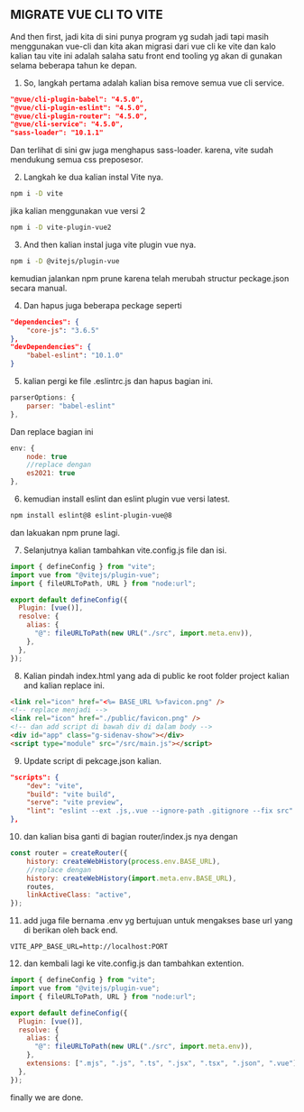 ## MIGRATE VUE CLI TO VITE
And then first, jadi kita di sini punya program yg sudah jadi tapi masih menggunakan vue-cli dan kita akan migrasi dari vue cli ke vite dan kalo kalian tau vite ini adalah salaha satu front end tooling yg akan di gunakan selama beberapa tahun ke depan.

1. So, langkah pertama adalah kalian bisa remove semua vue cli service.
```json
"@vue/cli-plugin-babel": "4.5.0",
"@vue/cli-plugin-eslint": "4.5.0",
"@vue/cli-plugin-router": "4.5.0",
"@vue/cli-service": "4.5.0",
"sass-loader": "10.1.1"
```
Dan terlihat di sini gw juga menghapus sass-loader. karena, vite sudah mendukung semua css preposesor.

2. Langkah ke dua kalian instal Vite nya.
```bash
npm i -D vite
```
jika kalian menggunakan vue versi 2
```bash
npm i -D vite-plugin-vue2
```

3. And then kalian instal juga vite plugin vue nya.
```bash
npm i -D @vitejs/plugin-vue
```
kemudian jalankan npm prune karena telah merubah structur peckage.json secara manual.

4. Dan hapus juga beberapa peckage seperti
```json
"dependencies": {
    "core-js": "3.6.5"
},
"devDependencies": {
    "babel-eslint": "10.1.0"
}
```

5. kalian pergi ke file .eslintrc.js dan hapus bagian ini.
```js
parserOptions: {
    parser: "babel-eslint"
},
```
Dan replace bagian ini
```js
env: {
    node: true
    //replace dengan
    es2021: true
},
```

6. kemudian install eslint dan eslint plugin vue versi latest.
```bash
npm install eslint@8 eslint-plugin-vue@8
```
dan lakuakan npm prune lagi.

7. Selanjutnya kalian tambahkan vite.config.js file dan isi.
```js
import { defineConfig } from "vite";
import vue from "@vitejs/plugin-vue";
import { fileURLToPath, URL } from "node:url";

export default defineConfig({
  Plugin: [vue()],
  resolve: {
    alias: {
      "@": fileURLToPath(new URL("./src", import.meta.env)),
    },
  },
});
```

8. Kalian pindah index.html yang ada di public ke root folder project kalian and kalian replace ini.
```html
<link rel="icon" href="<%= BASE_URL %>favicon.png" />
<!-- replace menjadi -->
<link rel="icon" href="./public/favicon.png" />
<!-- dan add script di bawah div di dalam body -->
<div id="app" class="g-sidenav-show"></div>
<script type="module" src="/src/main.js"></script>
```

9. Update script di pekcage.json kalian.
```json
"scripts": {
    "dev": "vite",
    "build": "vite build",
    "serve": "vite preview",
    "lint": "eslint --ext .js,.vue --ignore-path .gitignore --fix src"
},
```

10. dan kalian bisa ganti di bagian router/index.js nya dengan
```js
const router = createRouter({
    history: createWebHistory(process.env.BASE_URL),
    //replace dengan
    history: createWebHistory(import.meta.env.BASE_URL),
    routes,
    linkActiveClass: "active",
});
```
11. add juga file bernama .env yg bertujuan untuk mengakses base url yang di berikan oleh back end.
```env
VITE_APP_BASE_URL=http://localhost:PORT
```

12. dan kembali lagi ke vite.config.js dan tambahkan extention.
```js
import { defineConfig } from "vite";
import vue from "@vitejs/plugin-vue";
import { fileURLToPath, URL } from "node:url";

export default defineConfig({
  Plugin: [vue()],
  resolve: {
    alias: {
      "@": fileURLToPath(new URL("./src", import.meta.env)),
    },
    extensions: [".mjs", ".js", ".ts", ".jsx", ".tsx", ".json", ".vue"],
  },
});

```

finally we are done.
